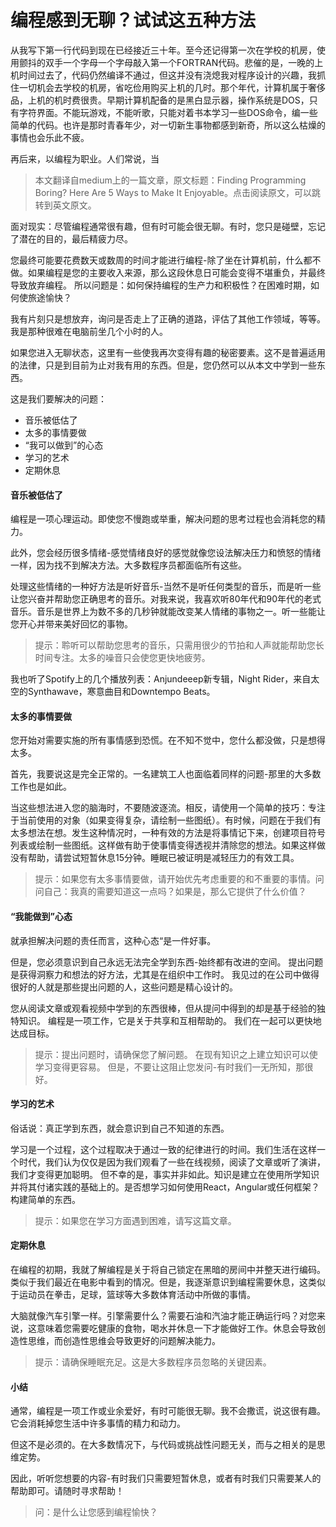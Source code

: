 # 编程感到无聊？试试这五种方法

从我写下第一行代码到现在已经接近三十年。至今还记得第一次在学校的机房，使用颤抖的双手一个字母一个字母敲入第一个FORTRAN代码。悲催的是，一晚的上机时间过去了，代码仍然编译不通过，但这并没有浇熄我对程序设计的兴趣，我抓住一切机会去学校的机房，省吃俭用购买上机的几时。那个年代，计算机属于奢侈品，上机的机时费很贵。早期计算机配备的是黑白显示器，操作系统是DOS，只有字符界面。不能玩游戏，不能听歌，只能对着书本学习一些DOS命令，编一些简单的代码。也许是那时青春年少，对一切新生事物都感到新奇，所以这么枯燥的事情也会乐此不疲。

再后来，以编程为职业。人们常说，当

> 本文翻译自medium上的一篇文章，原文标题：Finding Programming Boring? Here Are 5 Ways to Make It Enjoyable。点击阅读原文，可以跳转到英文原文。

面对现实：尽管编程通常很有趣，但有时可能会很无聊。有时，您只是碰壁，忘记了潜在的目的，最后精疲力尽。

您最终可能要花费数天或数周的时间才能进行编程-除了坐在计算机前，什么都不做。如果编程是您的主要收入来源，那么这段休息日可能会变得不堪重负，并最终导致放弃编程。
所以问题是：如何保持编程的生产力和积极性？在困难时期，如何使旅途愉快？

我有片刻只是想放弃，询问是否走上了正确的道路，评估了其他工作领域，等等。我是那种很难在电脑前坐几个小时的人。

如果您进入无聊状态，这里有一些使我再次变得有趣的秘密要素。这不是普遍适用的法律，只是到目前为止对我有用的东西。但是，您仍然可以从本文中学到一些东西。

这是我们要解决的问题：

* 音乐被低估了
* 太多的事情要做
* “我可以做到”的心态
* 学习的艺术
* 定期休息

#### 音乐被低估了

编程是一项心理运动。即使您不慢跑或举重，解决问题的思考过程也会消耗您的精力。

此外，您会经历很多情绪-感觉情绪良好的感觉就像您设法解决压力和愤怒的情绪一样，因为找不到解决方法。大多数程序员都面临所有这些。

处理这些情绪的一种好方法是听好音乐-当然不是听任何类型的音乐，而是听一些让您兴奋并帮助您正确思考的音乐。对我来说，我喜欢听80年代和90年代的老式音乐。音乐是世界上为数不多的几秒钟就能改变某人情绪的事物之一。听一些能让您开心并带来美好回忆的事物。

> 提示：聆听可以帮助您思考的音乐，只需用很少的节拍和人声就能帮助您长时间专注。太多的噪音只会使您更快地疲劳。

我也听了Spotify上的几个播放列表：Anjundeeep新专辑，Night Rider，来自太空的Synthawave，寒意曲目和Downtempo Beats。

#### 太多的事情要做

您开始对需要实施的所有事情感到恐慌。在不知不觉中，您什么都没做，只是想得太多。

首先，我要说这是完全正常的。一名建筑工人也面临着同样的问题-那里的大多数工作也是如此。

当这些想法进入您的脑海时，不要随波逐流。相反，请使用一个简单的技巧：专注于当前使用的对象（如果变得复杂，请绘制一些图纸）。有时候，问题在于我们有太多想法在想。发生这种情况时，一种有效的方法是将事情记下来，创建项目符号列表或绘制一些图纸。这样做有助于使事情变得透视并清除您的想法。如果这样做没有帮助，请尝试短暂休息15分钟。睡眠已被证明是减轻压力的有效工具。

> 提示：如果您有太多事情要做，请开始优先考虑重要的和不重要的事情。问问自己：我真的需要知道这一点吗？如果是，那么它提供了什么价值？

#### “我能做到”心态

就承担解决问题的责任而言，这种心态“是一件好事。

但是，您必须意识到自己永远无法完全学到东西-始终都有改进的空间。 提出问题是获得洞察力和想法的好方法，尤其是在组织中工作时。 我见过的在公司中做得很好的人就是那些提出问题的人，这些问题是精心设计的。

您从阅读文章或观看视频中学到的东西很棒，但从提问中得到的却是基于经验的独特知识。 编程是一项工作，它是关于共享和互相帮助的。 我们在一起可以更快地达成目标。

> 提示：提出问题时，请确保您了解问题。 在现有知识之上建立知识可以使学习变得更容易。 但是，不要让这阻止您发问-有时我们一无所知，那很好。

#### 学习的艺术

俗话说：真正学到东西，就会意识到自己不知道的东西。

学习是一个过程，这个过程取决于通过一致的纪律进行的时间。我们生活在这样一个时代，我们认为仅仅是因为我们观看了一些在线视频，阅读了文章或听了演讲，我们才变得更加聪明。
但不幸的是，事实并非如此。知识是建立在使用所学知识并将其付诸实践的基础上的。是否想学习如何使用React，Angular或任何框架？构建简单的东西。

> 提示：如果您在学习方面遇到困难，请写这篇文章。

#### 定期休息

在编程的初期，我就了解编程是关于将自己锁定在黑暗的房间中并整天进行编码。类似于我们最近在电影中看到的情况。但是，我逐渐意识到编程需要休息，这类似于运动员在拳击，足球，篮球等大多数体育活动中所做的事情。

大脑就像汽车引擎一样。引擎需要什么？需要石油和汽油才能正确运行吗？对您来说，这意味着您需要吃健康的食物，喝水并休息一下才能做好工作。休息会导致创造性思维，而创造性思维会导致更好的问题解决能力。

> 提示：请确保睡眠充足。这是大多数程序员忽略的关键因素。

#### 小结

通常，编程是一项工作或业余爱好，有时可能很无聊。我不会撒谎，说这很有趣。它会消耗掉您生活中许多事情的精力和动力。

但这不是必须的。在大多数情况下，与代码或挑战性问题无关，而与之相关的是思维定势。

因此，听听您想要的内容-有时我们只需要短暂休息，或者有时我们只需要某人的帮助即可。请随时寻求帮助！

> 问：是什么让您感到编程愉快？